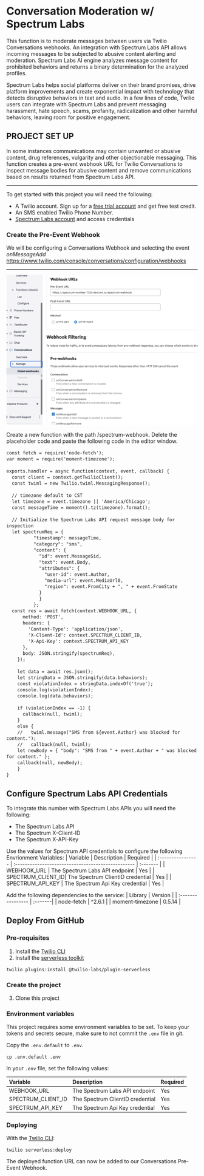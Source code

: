 # Conversation Moderation w/ Spectrum Labs

This function is to moderate messages between users via Twilio Conversations webhooks.  An integration with Spectrum Labs API allows incoming messages to be subjected to abusive content alerting and moderation.  Spectrum Labs AI engine analyzes message content for prohibited behaviors and returns a binary determination for the analyzed profiles.

Spectrum Labs helps social platforms deliver on their brand promises, drive platform improvements and create exponential impact with technology that detects disruptive behaviors in text and audio. In a few lines of code, Twilio users can integrate with Spectrum Labs and prevent messaging harassment, hate speech, scams, profanity, radicalization and other harmful behaviors, leaving room for positive engagement.

## PROJECT SET UP

In some instances communications may contain unwanted or abusive content, drug references, vulgarity and other objectionable messaging.  This function creates a pre-event webhook URL for Twilio Conversations to inspect message bodies for abusive content and remove communications based on results returned from Spectrum Labs API.   

---

To get started with this project you will need the following:
-   A Twilio account. Sign up for a [free trial account](https://www.twilio.com/try-twilio) and get free test credit.
-   An SMS enabled Twilio Phone Number.
-   [Spectrum Labs account](https://www.spectrumlabsai.com/) and access credentials

### Create the Pre-Event Webhook
We will be configuring a Conversations Webhook and selecting the event *onMessageAdd* 
https://www.twilio.com/console/conversations/configuration/webhooks

---
![CONFIGURE WEBHOOK](images/configureWebhook.png)

Create a new function with the path /spectrum-webhook.  Delete the placeholder code and paste the following code in the editor window.


```
const fetch = require('node-fetch');
var moment = require('moment-timezone');

exports.handler = async function(context, event, callback) {
  const client = context.getTwilioClient();
  const twiml = new Twilio.twiml.MessagingResponse();
  
  // timezone default to CST
  let timezone = event.timezone || 'America/Chicago';
  const messageTime = moment().tz(timezone).format();
  
  // Initialize the Spectrum Labs API request message body for inspection
  let spectrumReq = { 
          "timestamp": messageTime,
          "category": "sms",
          "content": {
            "id": event.MessageSid,
            "text": event.Body, 
            "attributes": {
              "user-id": event.Author,
              "media-url": event.MediaUrl0,
              "region": event.FromCity + ", " + event.FromState
            }
            }
          };
  const res = await fetch(context.WEBHOOK_URL, {
      method: 'POST',
      headers: {
        'Content-Type': 'application/json',
        'X-Client-Id': context.SPECTRUM_CLIENT_ID,
        'X-Api-Key': context.SPECTRUM_API_KEY
      },
      body: JSON.stringify(spectrumReq),
    });
    
    let data = await res.json();
    let stringData = JSON.stringify(data.behaviors);
    const violationIndex = stringData.indexOf('true');
    console.log(violationIndex);
    console.log(data.behaviors);

    if (violationIndex == -1) {
      callback(null, twiml);
    }
    else {
    //   twiml.message("SMS from ${event.Author} was blocked for content.");
    //   callback(null, twiml);
    let newBody = { "body": "SMS from " + event.Author + " was blocked for content." };
    callback(null, newBody);
    }
}
```


## Configure Spectrum Labs API Credentials
To integrate this number with Spectrum Labs APIs you will need the following:
-   The Spectrum Labs API
-   The Spectrum X-Client-ID
-   The Spectrum X-API-Key

Use the values for Spectrum API credentials to configure the following Envrionment Variables:
| Variable          | Description                                        | Required |
| :---------------- | :------------------------------------------------- | :------- |
| WEBHOOK_URL       | The Spectrum Labs API endpoint                     | Yes      |
| SPECTRUM_CLIENT_ID| The Spectrum ClientID credential                   | Yes      |
| SPECTRUM_API_KEY  | The Spectrum Api Key credential                    | Yes      |

Add the following dependencies to the service:
| Library           | Version |
| :---------------- | :-------|
| node-fetch        | ^2.6.1  |
| moment-timezone   | 0.5.14  |


## Deploy From GitHub
### Pre-requisites

1. Install the [Twilio CLI](https://www.twilio.com/docs/twilio-cli/quickstart#install-twilio-cli)
2. Install the [serverless toolkit](https://www.twilio.com/docs/labs/serverless-toolkit/getting-started)

```shell
twilio plugins:install @twilio-labs/plugin-serverless
```

### Create the project

3. Clone this project


### Environment variables

This project requires some environment variables to be set. To keep your tokens and secrets secure, make sure to not commit the `.env` file in git.

Copy the `.env.default` to `.env`.
```
cp .env.default .env
```

In your `.env` file, set the following values:

| Variable          | Description                                        | Required |
| :---------------- | :------------------------------------------------- | :------- |
| WEBHOOK_URL       | The Spectrum Labs API endpoint                     | Yes      |
| SPECTRUM_CLIENT_ID| The Spectrum ClientID credential                   | Yes      |
| SPECTRUM_API_KEY  | The Spectrum Api Key credential                    | Yes      |



### Deploying

With the [Twilio CLI](https://www.twilio.com/docs/twilio-cli/quickstart):

```
twilio serverless:deploy
```

The deployed function URL can now be added to our Conversations Pre-Event Webhook.

